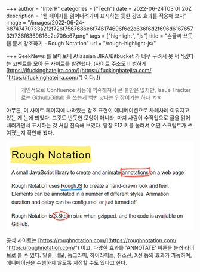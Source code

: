+++
author = "InterP"
categories = ["Tech"]
date = 2022-06-24T03:01:26Z
description = "웹 페이지를 읽어내려가며 표시하는 듯한 강조 효과를 적용해 보자"
image = "/images/2022-06-24-68747470733a2f2f726f7567686e6f746174696f6e2e636f6d2f696d616765732f736f6369616c2e706e67.png"
tags = ["highlight", "js"]
title = "손글씨 쓰듯 웹 문서 강조하기 - Rough Notation"
url = "/rough-highlight-js/"

+++
GeekNews 를 보다보니 Atlassian JIRA/Bitbucket 가 너무 구려서 못 써먹겠다는 코멘트를 모아 둔 사이트를 발견했다. (사이트 주소도 비범하게 [https://ifuckinghatejira.com/](https://ifuckinghatejira.com/ "https://ifuckinghatejira.com/") 이다..!)

> 개인적으로 Confluence 사용에 익숙해져서 큰 불만은 없지만, Issue Tracker 로는 Github/Gitlab 을 쓰는게 백번 낫다는 입장이기는 하다 ㅎㅎ

아무튼, 이 사이트 페이지에 나와있는 강조 표현이 애니메이션으로 차례차례 이뤄지고 있는 게 눈에 띄었다. 그것도 반듯한 모양이 아니라, 마치 사람이 수작업으로 글을 읽어내려가면서 표시하는 것 처럼 친숙해 보였다. 당장 F12 키를 눌러서 어떤 스크립트가 쓰여졌는지 확인해 봤다.

![Rough Notation main page](/images/2022-06-24-2022-06-24-131516.png "rough-notation-main-page")

공식 사이트는 [https://roughnotation.com/](https://roughnotation.com/ "https://roughnotation.com/") 이고, 다양한 효과를 'ANNOTATE' 버튼을 눌러 라이브로 볼 수 있다. 밑줄, 네모, 동그라미, 하이라이트, 취소선, X선 등의 효과가 가능하며, 애니메이션을 수행하지 않도록 지정할 수도 있다고 한다.
